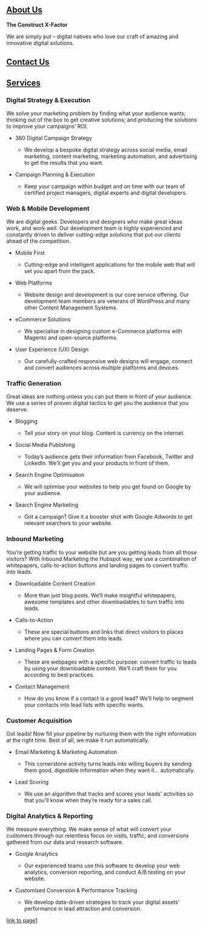 ## [About Us](https://www.constructdigital.com/about)

**The Construct X-Factor**

We are simply put – digital natives who love our craft of amazing and innovative digital solutions.


## [Contact Us](https://www.constructdigital.com/contact)

## [Services](https://www.constructdigital.com/services)

### Digital Strategy & Execution
We solve your marketing problem by finding what your audience wants; thinking out of the box to get creative solutions; and producing the solutions to improve your campaigns’ ROI.

- 360 Digital Campaign Strategy
  - We develop a bespoke digital strategy across social media, email marketing, content marketing, marketing automation, and advertising to get the results that you want.

- Campaign Planning & Execution
  - Keep your campaign within budget and on time with our team of certified project managers, digital experts and digital developers.
  
### Web & Mobile Development
We are digital geeks. Developers and designers who make great ideas work, and work well. Our development team is highly experienced and constantly driven to deliver cutting-edge solutions that put our clients ahead of the competition. 

- Mobile First
  - Cutting-edge and intelligent applications for the mobile web that will set you apart from the pack.

- Web Platforms
  - Website design and development is our core service offering. Our development team members are veterans of WordPress and many other Content Management Systems.

- eCommerce Solutions
  - We specialise in designing custom e-Commerce platforms with Magento and open-source platforms.

- User Experience (UX) Design
  - Our carefully-crafted responsive web designs will engage, connect and convert audiences across multiple platforms and devices.
  
  
### Traffic Generation
Great ideas are nothing unless you can put them in front of your audience. We use a series of proven digital tactics to get you the audience that you deserve.

- Blogging
  - Tell your story on your blog. Content is currency on the internet.

- Social Media Publishing
  - Today’s audience gets their information from Facebook, Twitter and LinkedIn. We’ll get you and your products in front of them.

- Search Engine Optimisation
  - We will optimise your websites to help you get found on Google by your audience.

- Search Engine Marketing
  - Got a campaign? Give it a booster shot with Google Adwords to get relevant searchers to your website.

### Inbound Marketing
You’re getting traffic to your website but are you getting leads from all those visitors? With Inbound Marketing the Hubspot way, we use a combination of whitepapers, calls-to-action buttons and landing pages to convert traffic into leads.

- Downloadable Content Creation
  - More than just blog posts. We’ll make insightful whitepapers, awesome templates and other downloadables to turn traffic into leads.

- Calls-to-Action
  - These are special buttons and links that direct visitors to places where you can convert them into leads.

- Landing Pages & Form Creation
  - These are webpages with a specific purpose: convert traffic to leads by using your downloadable content. We’ll craft them for you according to best practices.

- Contact Management
  - How do you know if a contact is a good lead? We’ll help to segment your contacts into lead lists with specific wants.

### Customer Acquisition
Got leads! Now fill your pipeline by nurturing them with the right information at the right time. Best of all, we make it run automatically.

- Email Marketing & Marketing Automation
  - This cornerstone activity turns leads into willing buyers by sending them good, digestible information when they want it… automatically.

- Lead Scoring
  - We use an algorithm that tracks and scores your leads' activities so that you’ll know when they’re ready for a sales call.

### Digital Analytics & Reporting
We measure everything. We make sense of what will convert your customers through our relentless focus on visits, traffic, and conversions gathered from our data and research software.

- Google Analytics
  - Our experienced teams use this software to develop your web analytics, conversion reporting, and conduct A/B testing on your website.

- Customised Conversion & Performance Tracking
  - We develop data-driven strategies to track your digital assets’ performance in lead attraction and conversion.

[link to page1](./page1.html)
